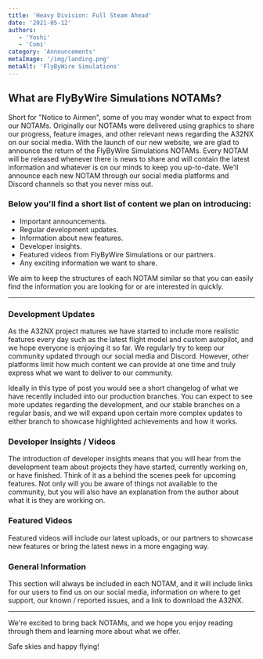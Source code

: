 ```yaml
---
title: 'Heavy Division: Full Steam Ahead'
date: '2021-05-12'
authors:
   - 'Yoshi'
   - 'Comi'
category: 'Announcements'
metaImage: '/img/landing.png'
metaAlt: 'FlyByWire Simulations'
---
```


## What are FlyByWire Simulations NOTAMs?

Short for "Notice to Airmen", some of you may wonder what to expect from our NOTAMs. Originally our NOTAMs were delivered using graphics to share our progress, feature images, and other relevant news regarding the A32NX on our social media. With the launch of our new website, we are glad to announce the return of the FlyByWire Simulations NOTAMs. Every NOTAM will be released whenever there is news to share and will contain the latest information and whatever is on our minds to keep you up-to-date. We'll announce each new NOTAM through our social media platforms and Discord channels so that you never miss out.

### Below you'll find a short list of content we plan on introducing:

* Important announcements.
* Regular development updates.
* Information about new features.
* Developer insights.
* Featured videos from FlyByWire Simulations or our partners.
* Any exciting information we want to share.

We aim to keep the structures of each NOTAM similar so that you can easily find the information you are looking for or are interested in quickly.

***

### Development Updates

As the A32NX project matures we have started to include more realistic features every day such as the latest flight model and custom autopilot, and we hope everyone is enjoying it so far. We regularly try to keep our community updated through our social media and Discord. However, other platforms limit how much content we can provide at one time and truly express what we want to deliver to our community.

Ideally in this type of post you would see a short changelog of what we have recently included into our production branches. You can expect to see more updates regarding the development, and our stable branches on a regular basis, and we will expand upon certain more complex updates to either branch to showcase highlighted achievements and how it works.

### Developer Insights / Videos

The introduction of developer insights means that you will hear from the development team about projects they have started, currently working on, or have finished. Think of it as a behind the scenes peek for upcoming features. Not only will you be aware of things not available to the community, but you will also have an explanation from the author about what it is they are working on.

### Featured Videos

Featured videos will include our latest uploads, or our partners to showcase new features or bring the latest news in a more engaging way.

### General Information

This section will always be included in each NOTAM, and it will include links for our users to find us on our social media, information on where to get support, our known / reported issues, and a link to download the A32NX.

***

We're excited to bring back NOTAMs, and we hope you enjoy reading through them and learning more about what we offer.

Safe skies and happy flying!

